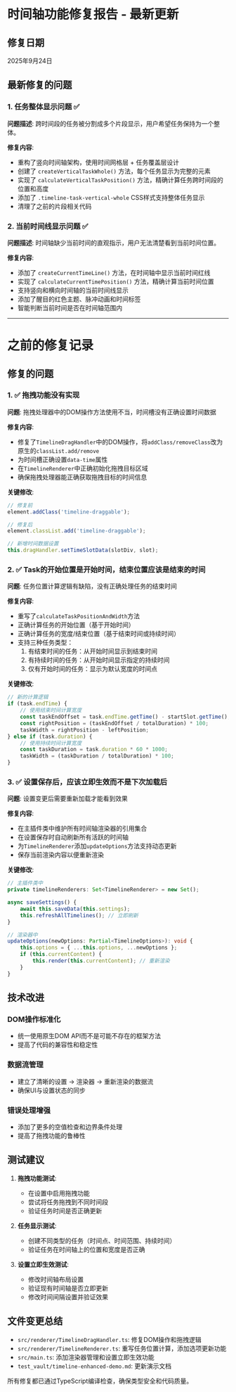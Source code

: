 # 时间轴功能修复报告 - 最新更新

## 修复日期
2025年9月24日

## 最新修复的问题

### 1. 任务整体显示问题 ✅
**问题描述**: 跨时间段的任务被分割成多个片段显示，用户希望任务保持为一个整体。

**修复内容**:
- 重构了竖向时间轴架构，使用时间网格层 + 任务覆盖层设计
- 创建了 `createVerticalTaskWhole()` 方法，每个任务显示为完整的元素
- 实现了 `calculateVerticalTaskPosition()` 方法，精确计算任务跨时间段的位置和高度
- 添加了 `.timeline-task-vertical-whole` CSS样式支持整体任务显示
- 清理了之前的片段相关代码

### 2. 当前时间线显示问题 ✅
**问题描述**: 时间轴缺少当前时间的直观指示，用户无法清楚看到当前时间位置。

**修复内容**:
- 添加了 `createCurrentTimeLine()` 方法，在时间轴中显示当前时间红线
- 实现了 `calculateCurrentTimePosition()` 方法，精确计算当前时间位置
- 支持竖向和横向时间轴的当前时间线显示
- 添加了醒目的红色主题、脉冲动画和时间标签
- 智能判断当前时间是否在时间轴范围内

---

# 之前的修复记录

## 修复的问题

### 1. ✅ 拖拽功能没有实现
**问题**: 拖拽处理器中的DOM操作方法使用不当，时间槽没有正确设置时间数据

**修复内容**:
- 修复了`TimelineDragHandler`中的DOM操作，将`addClass/removeClass`改为原生的`classList.add/remove`
- 为时间槽正确设置`data-time`属性
- 在`TimelineRenderer`中正确初始化拖拽目标区域
- 确保拖拽处理器能正确获取拖拽目标的时间信息

**关键修改**:
```typescript
// 修复前
element.addClass('timeline-draggable');

// 修复后  
element.classList.add('timeline-draggable');

// 新增时间数据设置
this.dragHandler.setTimeSlotData(slotDiv, slot);
```

### 2. ✅ Task的开始位置是开始时间，结束位置应该是结束的时间
**问题**: 任务位置计算逻辑有缺陷，没有正确处理任务的结束时间

**修复内容**:
- 重写了`calculateTaskPositionAndWidth`方法
- 正确计算任务的开始位置（基于开始时间）
- 正确计算任务的宽度/结束位置（基于结束时间或持续时间）
- 支持三种任务类型：
  1. 有结束时间的任务：从开始时间显示到结束时间
  2. 有持续时间的任务：从开始时间显示指定的持续时间
  3. 仅有开始时间的任务：显示为默认宽度的时间点

**关键修改**:
```typescript
// 新的计算逻辑
if (task.endTime) {
    // 使用结束时间计算宽度
    const taskEndOffset = task.endTime.getTime() - startSlot.getTime();
    const rightPosition = (taskEndOffset / totalDuration) * 100;
    taskWidth = rightPosition - leftPosition;
} else if (task.duration) {
    // 使用持续时间计算宽度
    const taskDuration = task.duration * 60 * 1000;
    taskWidth = (taskDuration / totalDuration) * 100;
}
```

### 3. ✅ 设置保存后，应该立即生效而不是下次加载后
**问题**: 设置变更后需要重新加载才能看到效果

**修复内容**:
- 在主插件类中维护所有时间轴渲染器的引用集合
- 在设置保存时自动刷新所有活跃的时间轴
- 为`TimelineRenderer`添加`updateOptions`方法支持动态更新
- 保存当前渲染内容以便重新渲染

**关键修改**:
```typescript
// 主插件类中
private timelineRenderers: Set<TimelineRenderer> = new Set();

async saveSettings() {
    await this.saveData(this.settings);
    this.refreshAllTimelines(); // 立即刷新
}

// 渲染器中
updateOptions(newOptions: Partial<TimelineOptions>): void {
    this.options = { ...this.options, ...newOptions };
    if (this.currentContent) {
        this.render(this.currentContent); // 重新渲染
    }
}
```

## 技术改进

### DOM操作标准化
- 统一使用原生DOM API而不是可能不存在的框架方法
- 提高了代码的兼容性和稳定性

### 数据流管理
- 建立了清晰的设置 → 渲染器 → 重新渲染的数据流
- 确保UI与设置状态的同步

### 错误处理增强
- 添加了更多的空值检查和边界条件处理
- 提高了拖拽功能的鲁棒性

## 测试建议

1. **拖拽功能测试**:
   - 在设置中启用拖拽功能
   - 尝试将任务拖拽到不同时间段
   - 验证任务时间是否正确更新

2. **任务显示测试**:
   - 创建不同类型的任务（时间点、时间范围、持续时间）
   - 验证任务在时间轴上的位置和宽度是否正确

3. **设置立即生效测试**:
   - 修改时间轴布局设置
   - 验证现有时间轴是否立即更新
   - 修改时间间隔设置并验证效果

## 文件变更总结

- `src/renderer/TimelineDragHandler.ts`: 修复DOM操作和拖拽逻辑
- `src/renderer/TimelineRenderer.ts`: 重写任务位置计算，添加选项更新功能
- `src/main.ts`: 添加渲染器管理和设置立即生效功能
- `test_vault/timeline-enhanced-demo.md`: 更新演示文档

所有修复都已通过TypeScript编译检查，确保类型安全和代码质量。
